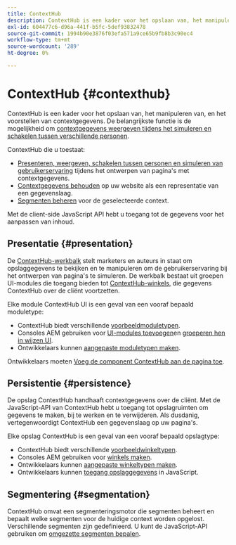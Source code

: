 ```yaml
---
title: ContextHub
description: ContextHub is een kader voor het opslaan van, het manipuleren van, en het voorstellen van contextgegevens
exl-id: 604477c6-d96a-441f-b5fc-5def93832478
source-git-commit: 1994b90e3876f03efa571a9ce65b9fb8b3c90ec4
workflow-type: tm+mt
source-wordcount: '289'
ht-degree: 0%

---
```


# ContextHub {#contexthub}

ContextHub is een kader voor het opslaan van, het manipuleren van, en het voorstellen van contextgegevens. De belangrijkste functie is de mogelijkheid om [contextgegevens weergeven tijdens het simuleren en schakelen tussen verschillende personen](/help/sites-cloud/authoring/personalization/contexthub.md).

ContextHub die u toestaat:

* [Presenteren, weergeven, schakelen tussen personen en simuleren van gebruikerservaring](#presentation) tijdens het ontwerpen van pagina&#39;s met contextgegevens.
* [Contextgegevens behouden](#persistence) op uw website als een representatie van een gegevenslaag.
* [Segmenten beheren](#segmentation) voor de geselecteerde context.

Met de client-side JavaScript API hebt u toegang tot de gegevens voor het aanpassen van inhoud.

## Presentatie {#presentation}

De [ContextHub-werkbalk](/help/sites-cloud/authoring/personalization/contexthub.md) stelt marketers en auteurs in staat om opslaggegevens te bekijken en te manipuleren om de gebruikerservaring bij het ontwerpen van pagina&#39;s te simuleren. De werkbalk bestaat uit groepen UI-modules die toegang bieden tot [ContextHub-winkels,](#persistence) die gegevens ContextHub over de cliënt voortzetten.

Elke module ContextHub UI is een geval van een vooraf bepaald moduletype:

* ContextHub biedt verschillende [voorbeeldmoduletypen](sample-modules.md).
* Consoles AEM gebruiken voor [UI-modules toevoegen](configuring-contexthub.md#adding-a-ui-module)en [groeperen hen in wijzen UI](configuring-contexthub.md#adding-a-ui-mode).
* Ontwikkelaars kunnen [aangepaste moduletypen maken](extending-contexthub.md#creating-contexthub-ui-module-types).

Ontwikkelaars moeten [Voeg de component ContextHub aan de pagina toe](configuring-contexthub.md).

## Persistentie {#persistence}

De opslag ContextHub handhaaft contextgegevens over de cliënt. Met de JavaScript-API van ContextHub hebt u toegang tot opslagruimten om gegevens te maken, bij te werken en te verwijderen. Als dusdanig, vertegenwoordigt ContextHub een gegevenslaag op uw pagina&#39;s.

Elke opslag ContextHub is een geval van een vooraf bepaald opslagtype:

* ContextHub biedt verschillende [voorbeeldwinkeltypen](sample-stores.md).
* Consoles AEM gebruiken voor [winkels maken](configuring-contexthub.md#creating-a-contexthub-store).
* Ontwikkelaars kunnen [aangepaste winkeltypen maken](extending-contexthub.md#creating-custom-store-candidates).
* Ontwikkelaars kunnen [toegang opslaggegevens](adding-contexthub.md#interacting-with-contexthub-stores) in JavaScript.

## Segmentering {#segmentation}

ContextHub omvat een segmenteringsmotor die segmenten beheert en bepaalt welke segmenten voor de huidige context worden opgelost. Verschillende segmenten zijn gedefinieerd. U kunt de JavaScript-API gebruiken om [omgezette segmenten bepalen](adding-contexthub.md#determining-resolved-contexthub-segments).
